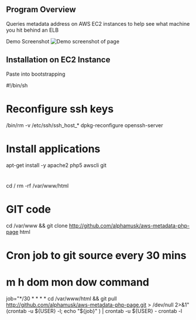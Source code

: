 Program Overview
-------------------------------
Queries metadata address on AWS EC2 instances to help see what machine you hit behind an ELB

Demo Screenshot
![Demo screenshot of page](http://www.alphamusk.com/img/demo_aws_metadata.jpg)

Installation on EC2 Instance
-------------------------------
Paste into bootstrapping

#!/bin/sh
#
# Reconfigure ssh keys
/bin/rm -v /etc/ssh/ssh_host_*
dpkg-reconfigure openssh-server
#
# Install applications
apt-get install -y apache2 php5 awscli git
#
cd /
rm -rf /var/www/html
#
# GIT  code
cd /var/www && git clone http://github.com/alphamusk/aws-metadata-php-page html
#
# Cron job to git source every 30 mins
# m h  dom mon dow   command
job="*/30 * * * *  cd /var/www/html && git pull http://github.com/alphamusk/aws-metadata-php-page.git > /dev/null 2>&1"
(crontab -u ${USER} -l; echo "${job}" ) | crontab -u ${USER} -
crontab -l




